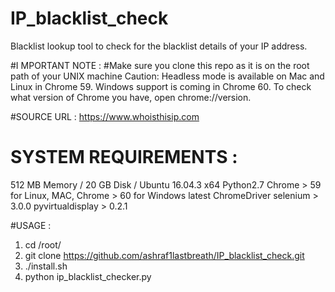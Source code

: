 # IP_blacklist_check
Blacklist lookup tool to check for the blacklist details of your IP address.

#I MPORTANT NOTE :
#Make sure you clone this repo as it is on the root path of your UNIX machine
Caution: Headless mode is available on Mac and Linux in Chrome 59. 
Windows support is coming in Chrome 60. To check what version of Chrome you have, open chrome://version.

#SOURCE URL :  https://www.whoisthisip.com

# SYSTEM REQUIREMENTS :
512 MB Memory / 20 GB Disk / Ubuntu 16.04.3 x64
Python2.7
Chrome > 59 for Linux, MAC,  Chrome > 60 for Windows
latest ChromeDriver
selenium > 3.0.0
pyvirtualdisplay > 0.2.1


#USAGE :
1. cd /root/
2. git clone https://github.com/ashraf1lastbreath/IP_blacklist_check.git
3. ./install.sh
4. python ip_blacklist_checker.py

